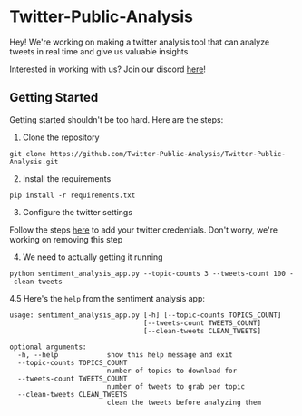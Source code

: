 # Twitter-Public-Analysis

Hey! We're working on making a twitter analysis tool that can analyze tweets in real time and give us valuable insights

Interested in working with us? Join our discord [here](https://discord.com/channels/729368876965429310/729368876965429313)!

## Getting Started

Getting started shouldn't be too hard. Here are the steps:

1. Clone the repository

`git clone https://github.com/Twitter-Public-Analysis/Twitter-Public-Analysis.git`

2. Install the requirements

`pip install -r requirements.txt`

3. Configure the twitter settings

Follow the steps [here](https://github.com/Twitter-Public-Analysis/Twitter-Public-Analysis/blob/master/config/README.md) to add your twitter credentials. Don't worry, we're working on removing this step

4. We need to actually getting it running

`python sentiment_analysis_app.py --topic-counts 3 --tweets-count 100 --clean-tweets`

4.5 Here's the `help` from the sentiment analysis app:
```
usage: sentiment_analysis_app.py [-h] [--topic-counts TOPICS_COUNT]
                                 [--tweets-count TWEETS_COUNT]
                                 [--clean-tweets CLEAN_TWEETS]

optional arguments:
  -h, --help            show this help message and exit
  --topic-counts TOPICS_COUNT
                        number of topics to download for
  --tweets-count TWEETS_COUNT
                        number of tweets to grab per topic
  --clean-tweets CLEAN_TWEETS
                        clean the tweets before analyzing them
```
